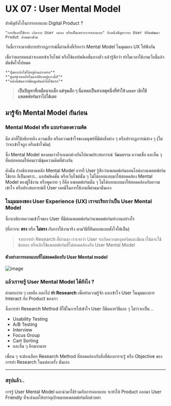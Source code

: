 # UX 07 : User Mental Model 
สำคัญยังไงในการออกแบบ Digital Product ?




    "การที่แอปใช้ยาก เกิดจาก User งงเอง หรือเป็นเพราะการออกแบบ" อีกหนึ่งปัญหาจาก User ที่ทีมพัฒนา Produt ห้ามมองข้าม

วันนี้เราจะมาอธิบายปรากฎการณ์นี้ผ่านสิ่งที่เรียกว่า Mental Model ในมุมมอง UX ให้ฟังกัน



เชื่อว่าหลายคนน่าจะเคยเข้าเว็บไซต์ หรือใช้แอปพลิเคชั่นบางตัว แล้วรู้สึกว่า
ทำไมเวลาใช้งานเว็บนี้แล้ว มันขัดใจไปหมด


    *"ปุ่มยกเลิกไม่ได้อยู่ด้านล่างหรอ"*
    *"ศูนย์ช่วยเหลือในแอปต้องอยู่แถวนี้สิ"*
    *"หน้านี้มันควรมีข้อมูลสินค้าไม่ใช่หรอ"*



>**เป็นปัญหาที่เหมือนจะเล็ก แต่จุดเล็ก ๆ นี่แหละเป็นสาเหตุหนึ่งที่ทำให้ user เลิกใช้แพลตฟอร์มเราไปได้เลย**


## มารู้จัก Mental Model กันก่อน

### Mental Model หรือ แบบจำลองความคิด 
คือ คำที่ใช้อธิบายถึง ความเชื่อ หรือความเข้าใจของมนุษย์ที่มีต่อสิ่งต่าง ๆ หรือปรากฏการณ์ต่าง ๆ (ไม่ว่าจะเข้าใจถูก หรือเข้าใจผิด)

ซึ่ง Mental Model ของคนเราก็จะแตกต่างกันไปตามประสบการณ์ วัฒนธรรม ความเชื่อ และอื่น ๆ ที่หล่อหลอมให้คนเรามีชุดความคิดที่ต่างกัน 


ดังนั้น ถ้าอธิบายตามหลัก Mental Model การที่ User รู้สึกว่าแพลตฟอร์มออนไลน์บางแพลตฟอร์มใช้ยาก ก็เป็นเพราะ..
แอปพลิเคชั่น หรือเว็บไซต์นั้น ๆ ไม่ได้ออกแบบมาให้สอดคล้อง Mental Model ของผู้ใช้งาน
หรือพูดง่าย ๆ ก็คือ แพลตฟอร์มนั้น ๆ ไม่ได้ออกแบบมาให้สอดคล้องกับความเข้าใจ หรือประสบการณ์ที่ User เคยมีในการใช้งานที่ผ่านมานั่นเอง



### ในมุมมองของ User Experience (UX) เราจะเรียกว่าเป็น User Mental Model 

ซึ่งจะอธิบายความเข้าใจของ User ที่มีต่อแพลตฟอร์มว่าแพลตฟอร์มทำงานอย่างไร

(ที่อาจจะ **ตรง** หรือ **ไม่ตรง** กับการใช้งานจริง ตามวิธีที่ทีมออกแบบตั้งใจให้เป็น)

> จากการทำ Research ที่ผ่านมา เราเจอว่า User จะเกิดความหงุดหงิดและมีแนวโน้มจะใช้น้อยลง หรือเลิกใช้แพลตฟอร์มที่ไม่สอดคล้องกับ User Mental Model 

#### ตัวอย่างการออกแบบที่ไม่สอดคล้องกับ User Mental model 


![image](https://sv1.picz.in.th/images/2022/08/08/XATvbN.png)



### แล้วเราจะรู้ User Mental Model ได้ยังไง ?

คำตอบง่าย ๆ เลยคือ ออกไป **ทำ Research** เพื่อทำความรู้จัก และเข้าใจ User ในมุมมองการ Interact กับ Product ของเรา

ซึ่งการทำ Research Method ที่ใช้ในการไปเข้าใจ User ก็มีหลายวิธีมาก ๆ ไม่ว่าจะเป็น ..

- Usability Testing
- A/B Testing
- Interview
- Focus Group
- Cart Sorting
- และอื่น ๆ อีกมากมาย

เพื่อน ๆ จะต้องเลือก Research Method ที่สอดคล้องกับสิ่งที่ต้องการจะรู้ หรือ Objective ของการทำ Research ในแต่ละครั้ง นั่นเอง


---
### สรุปแล้ว..
การรู้ User Mental Model และนำมาใช้ร่วมกับการออกแบบ จะทำให้ Product ออกมา User Friendly  ที่จะส่งผลให้บรรลุเป้าหมายแพลตฟอร์มอีกด้วยค่า
